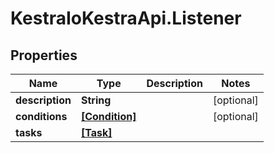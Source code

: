# KestraIoKestraApi.Listener

## Properties

Name | Type | Description | Notes
------------ | ------------- | ------------- | -------------
**description** | **String** |  | [optional] 
**conditions** | [**[Condition]**](Condition.md) |  | [optional] 
**tasks** | [**[Task]**](Task.md) |  | 


